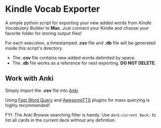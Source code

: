 # Kindle Vocab Exporter
A simple python script for exporting your new added words from *Kindle Vocabulary Builder* to **Mac**.
Just connect your Kindle and choose your favorite folder for storing output files!

For each execution, a timestamped **.csv** file and **.db** file will be generated inside this script's directory.
- The **.csv** file contains new added words delimited by space.
- The **.db** file works as a reference for next exporting. **DO NOT DELETE**.

## Work with Anki
Simply import the **.csv** file into [Anki](https://apps.ankiweb.net/).

Using [Fast Word Query](https://ankiweb.net/shared/info/1807206748) and [AwesomeTTS](https://ankiweb.net/shared/info/814349176) plugins for mass querying is highly recommended!

FYI: The Anki Browse searching filter is handy. Use `deck:current Back:` to list all cards in the current deck without any definition.
